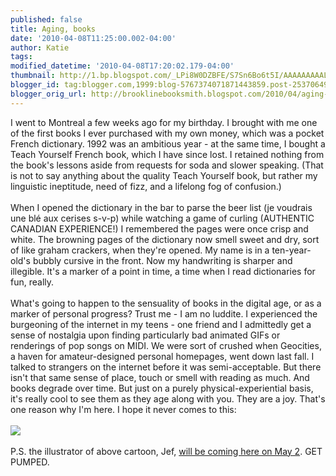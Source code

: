 ```yaml
---
published: false
title: Aging, books
date: '2010-04-08T11:25:00.002-04:00'
author: Katie
tags: 
modified_datetime: '2010-04-08T17:20:02.179-04:00'
thumbnail: http://1.bp.blogspot.com/_LPi8W0DZBFE/S7Sn6Bo6t5I/AAAAAAAAALM/-5-6qet-Xog/s72-c/Sounds+Boring.png
blogger_id: tag:blogger.com,1999:blog-5767374071871443859.post-2537064953830677070
blogger_orig_url: http://brooklinebooksmith.blogspot.com/2010/04/aging-books.html
---
```


<div>I went to Montreal a few weeks ago for my birthday. I brought with me one of the first books I ever purchased with my own money, which was a pocket French dictionary.  1992 was an ambitious year - at the same time, I bought a Teach Yourself French book, which I have since lost. I retained nothing from the book's lessons aside from  requests for soda and slower speaking. (That is not to say anything about the quality Teach Yourself book, but rather my linguistic ineptitude, need of fizz, and a lifelong fog of confusion.)</div><div><br /></div><div>When I opened the dictionary in the bar to parse the beer list (je voudrais une blé aux cerises s-v-p) while watching a game of curling (AUTHENTIC CANADIAN EXPERIENCE!) I remembered the pages were once crisp and white. The browning pages of the dictionary now smell sweet and dry, sort of like graham crackers, when they're opened.  My name is in a ten-year-old's bubbly cursive in the front. Now my handwriting is sharper and illegible. It's a marker of a point in time, a time when I read dictionaries for fun, really.</div><div><br /></div><div>What's going to happen to the sensuality of books in the digital age, or as a marker of personal progress? Trust me - I am no luddite.  I experienced the burgeoning of the internet in my teens - one friend and I admittedly get a sense of nostalgia upon finding particularly bad animated GIFs or renderings of pop songs on MIDI. We were sort of crushed when Geocities, a haven for amateur-designed personal homepages, went down last fall. I talked to strangers on the internet before it was semi-acceptable. But there isn't that same sense of place, touch or smell with reading as much. And books degrade over time. But just on a purely physical-experiential basis, it's really cool to see them as they age along with you. They are a joy. That's one reason why I'm here. I hope it never comes to this:</div><div><br /></div><div><img src="http://1.bp.blogspot.com/_LPi8W0DZBFE/S7Sn6Bo6t5I/AAAAAAAAALM/-5-6qet-Xog/s320/Sounds+Boring.png" /></div><div><br /></div><div>P.S. the illustrator of above cartoon, Jef, <a href="http://www.brooklinebooksmith-shop.com/event/jef-czekaj-hip-and-hop-don’t-stop">will be coming here on May 2</a>. GET PUMPED.</div>
